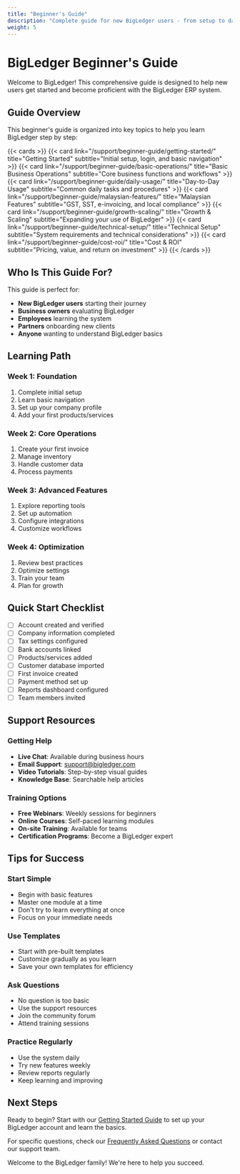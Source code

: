 ```yaml
---
title: "Beginner's Guide"
description: "Complete guide for new BigLedger users - from setup to daily operations"
weight: 5
---
```


# BigLedger Beginner's Guide

Welcome to BigLedger! This comprehensive guide is designed to help new users get started and become proficient with the BigLedger ERP system.

## Guide Overview

This beginner's guide is organized into key topics to help you learn BigLedger step by step:

{{< cards >}}
  {{< card link="/support/beginner-guide/getting-started/" title="Getting Started" subtitle="Initial setup, login, and basic navigation" >}}
  {{< card link="/support/beginner-guide/basic-operations/" title="Basic Business Operations" subtitle="Core business functions and workflows" >}}
  {{< card link="/support/beginner-guide/daily-usage/" title="Day-to-Day Usage" subtitle="Common daily tasks and procedures" >}}
  {{< card link="/support/beginner-guide/malaysian-features/" title="Malaysian Features" subtitle="GST, SST, e-invoicing, and local compliance" >}}
  {{< card link="/support/beginner-guide/growth-scaling/" title="Growth & Scaling" subtitle="Expanding your use of BigLedger" >}}
  {{< card link="/support/beginner-guide/technical-setup/" title="Technical Setup" subtitle="System requirements and technical considerations" >}}
  {{< card link="/support/beginner-guide/cost-roi/" title="Cost & ROI" subtitle="Pricing, value, and return on investment" >}}
{{< /cards >}}

## Who Is This Guide For?

This guide is perfect for:
- **New BigLedger users** starting their journey
- **Business owners** evaluating BigLedger
- **Employees** learning the system
- **Partners** onboarding new clients
- **Anyone** wanting to understand BigLedger basics

## Learning Path

### Week 1: Foundation
1. Complete initial setup
2. Learn basic navigation
3. Set up your company profile
4. Add your first products/services

### Week 2: Core Operations
1. Create your first invoice
2. Manage inventory
3. Handle customer data
4. Process payments

### Week 3: Advanced Features
1. Explore reporting tools
2. Set up automation
3. Configure integrations
4. Customize workflows

### Week 4: Optimization
1. Review best practices
2. Optimize settings
3. Train your team
4. Plan for growth

## Quick Start Checklist

- [ ] Account created and verified
- [ ] Company information completed
- [ ] Tax settings configured
- [ ] Bank accounts linked
- [ ] Products/services added
- [ ] Customer database imported
- [ ] First invoice created
- [ ] Payment method set up
- [ ] Reports dashboard configured
- [ ] Team members invited

## Support Resources

### Getting Help
- **Live Chat**: Available during business hours
- **Email Support**: support@bigledger.com
- **Video Tutorials**: Step-by-step visual guides
- **Knowledge Base**: Searchable help articles

### Training Options
- **Free Webinars**: Weekly sessions for beginners
- **Online Courses**: Self-paced learning modules
- **On-site Training**: Available for teams
- **Certification Programs**: Become a BigLedger expert

## Tips for Success

### Start Simple
- Begin with basic features
- Master one module at a time
- Don't try to learn everything at once
- Focus on your immediate needs

### Use Templates
- Start with pre-built templates
- Customize gradually as you learn
- Save your own templates for efficiency

### Ask Questions
- No question is too basic
- Use the support resources
- Join the community forum
- Attend training sessions

### Practice Regularly
- Use the system daily
- Try new features weekly
- Review reports regularly
- Keep learning and improving

## Next Steps

Ready to begin? Start with our [Getting Started Guide](/support/beginner-guide/getting-started/) to set up your BigLedger account and learn the basics.

For specific questions, check our [Frequently Asked Questions](/support/faqs/) or contact our support team.

Welcome to the BigLedger family! We're here to help you succeed.